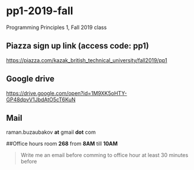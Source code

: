 # pp1-2019-fall
Programming Principles 1, Fall 2019 class

## Piazza sign up link (access code: pp1)
https://piazza.com/kazak_british_technical_university/fall2019/pp1

## Google drive 
https://drive.google.com/open?id=1M9XK5oHTY-GP48dpvV1JbdAtO5cT6KuN

## Mail
raman.buzaubakov __at__ gmail __dot__ com

##Office hours
room __268__
from __8AM__  till __10AM__
 > Write me an email before comming to office hour at least 30 minutes before